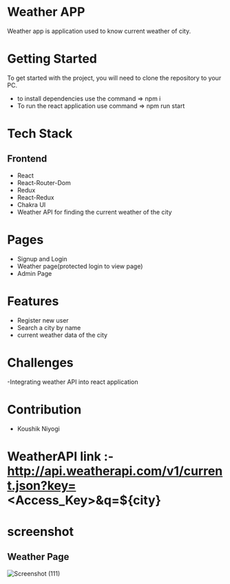 # Weather APP

Weather app is application used to know current weather of city.

# Getting Started
To get started with the project, you will need to clone the repository to your PC.
- to install dependencies use the command => npm i
- To run the react application use command => npm run start

# Tech Stack

## Frontend

- React
- React-Router-Dom
- Redux
- React-Redux
- Chakra UI
- Weather API for finding the current weather of the city


# Pages
- Signup and Login
- Weather page(protected login to view page)
- Admin Page

# Features
- Register new user
- Search a city by name
- current weather data of the city

# Challenges
-Integrating weather API into react application

# Contribution
- Koushik Niyogi

# WeatherAPI link :- http://api.weatherapi.com/v1/current.json?key=<Access_Key>&q=${city}

# screenshot

## Weather Page
![Screenshot (111)](https://github.com/KoushikNiyogi/Weather_app/assets/112813924/5c303198-9ecf-47e7-96cf-0468e51a26a1)





